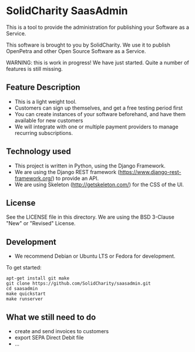 SolidCharity SaasAdmin
======================

This is a tool to provide the administration for publishing your Software as a Service.

This software is brought to you by SolidCharity. We use it to publish OpenPetra and other Open Source Software as a Service.

WARNING: this is work in progress! We have just started. Quite a number of features is still missing.


Feature Description
-------------------

- This is a light weight tool.
- Customers can sign up themselves, and get a free testing period first
- You can create instances of your software beforehand, and have them available for new customers
- We will integrate with one or multiple payment providers to manage recurring subscriptions.


Technology used
---------------

- This project is written in Python, using the Django Framework.
- We are using the Django REST framework (https://www.django-rest-framework.org/) to provide an API.
- We are using Skeleton (http://getskeleton.com/) for the CSS of the UI.


License
-------

See the LICENSE file in this directory.
We are using the BSD 3-Clause "New" or "Revised" License.


Development
-----------

- We recommend Debian or Ubuntu LTS or Fedora for development.

To get started:

```
apt-get install git make
git clone https://github.com/SolidCharity/saasadmin.git
cd saasadmin
make quickstart
make runserver
```


What we still need to do
------------------------

- create and send invoices to customers
- export SEPA Direct Debit file
- ...
